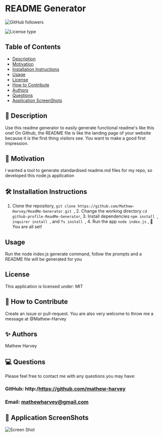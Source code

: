 # README Generator
![GitHub followers](https://img.shields.io/github/followers/mathew-harvey?style=social)

![License type](https://img.shields.io/badge/License-MIT-Blue)

## Table of Contents
- [Description](##Description)
- [Motivation](#Movtivation)
- [Installation Instructions](#Installation%20Instructions)
- [Usage](#Usage)
- [License](#License)
- [How to Contribute](#How%20to%20Contribute)
- [Authors](#Authors)
- [Questions](#Questions)
- [Application ScreenShots](#Application%20ScreenShots)
## 🧐 Description
Use this readme generator to easily generate functional readme's like this one! On Github, the README file is like the landing page of your website because it is the first thing visitors see. You want to make a good first impression.
## 🚀 Motivation
I wanted a tool to generate standardised readme.md files for my repo, so developed this node.js application
## 🛠️ Installation Instructions
1. Clone the repository, ```git clone https://github.com/Mathew-Harvey/ReadMe-Generator.git ```, 2. Change the working directory ```cd github-profile-ReadMe-Generator```, 3. Install dependencies ```npm install ```, ```inquirer install ```, and ```fs install ```, 4. Run the app ```node index.js``` , 🌟 You are all set!
## Usage
Run the node index.js generate command, follow the prompts and a README file will be generated for you
## License
This application is licensed under: MIT
## 🍰 How to Contribute
Create an issue or pull-request. You are also very welcome to throw me a message at @Mathew-Harvey
## ✨ Authors
Mathew Harvey
## 💻 Questions
Please feel free to contact me with any questions you may have: 


### GitHub: http:/https://github.com/mathew-harvey

### Email: mathewharvey@gmail.com
## 🙏 Application ScreenShots
![Screen Shot](/assets/temp.jpg)
